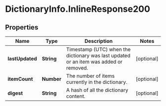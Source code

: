 # DictionaryInfo.InlineResponse200

## Properties

Name | Type | Description | Notes
------------ | ------------- | ------------- | -------------
**lastUpdated** | **String** | Timestamp (UTC) when the dictionary was last updated or an item was added or removed. | [optional] 
**itemCount** | **Number** | The number of items currently in the dictionary. | [optional] 
**digest** | **String** | A hash of all the dictionary content. | [optional] 


